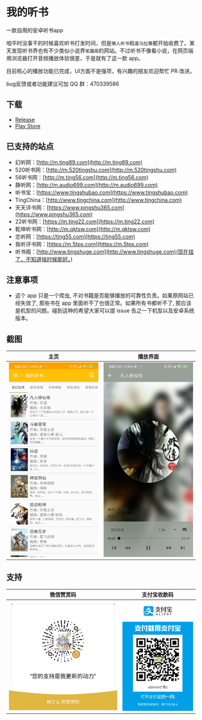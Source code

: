 # 我的听书

一款自用的安卓听书app

咱平时没事干的时候喜欢听书打发时间，但是`懒人听书`和`喜马拉雅`都开始收费了。某天发现听书界也有不少类似小说界`笔趣阁`的网站。不过听书不像看小说，在网页端用浏览器打开音频播放体验很差，于是就有了这一款 app。

目前核心的播放功能已完成，UI方面不是强项，有兴趣的朋友欢迎帮忙 PR 改进。

bug反馈或者功能建议可加 QQ 群：470339586

## 下载

* [Release](https://github.com/eprendre/tingshu/releases)
* [Play Store](https://play.google.com/store/apps/details?id=com.github.eprendre.tingshu)

## 已支持的站点

* 幻听网：[http://m.ting89.com](http://m.ting89.com)
* 520听书网：[http://m.520tingshu.com](http://m.520tingshu.com)
* 56听书网：[http://m.ting56.com](http://m.ting56.com)
* 静听网：[http://m.audio699.com](http://m.audio699.com)
* 听书宝：[https://www.tingshubao.com](https://www.tingshubao.com)
* TingChina：[http://www.tingchina.com](http://www.tingchina.com)
* 天天评书网：[https://www.pingshu365.com](https://www.pingshu365.com)
* 22听书网：[https://m.ting22.com](https://m.ting22.com)
* 乾坤听书网：[http://m.qktsw.com](http://m.qktsw.com)
* 恋听网：[https://ting55.com](https://ting55.com)
* 我听评书网：[https://m.5tps.com](https://m.5tps.com)
* 听书阁：[http://www.tingshuge.com](http://www.tingshuge.com)(现在挂了，不知道啥时候能好。)

## 注意事项

* 这个 app 只是一个爬虫, 不对书籍是否能够播放的可靠性负责。如果原网站已经失效了, 那些书在 app 里面听不了也很正常。如果所有书都听不了, 那应该是机型的问题。碰到这种的希望大家可以提 issue 告之一下机型以及安卓系统版本。

## 截图

主页 | 播放界面
---------|---------
![home](art/home.jpg) | ![play](art/play.jpg)

## 支持

微信赞赏码 | 支付宝收款码
---------|---------
![wechat](art/support_wechat.png) | ![alipay](art/support_alipay.jpg)
